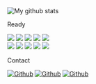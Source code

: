 <img align="center" src="https://github-readme-streak-stats.herokuapp.com?user=bimamaarschal&theme=vue-dark&hide_border=true&date_format=M%20j%5B%2C%20Y%5D" alt="My github stats" />

Ready

<p>
  <img src="https://img.shields.io/badge/HTML5-E34F26?style=for-the-badge&logo=html5&logoColor=white" />
  <img src="https://img.shields.io/badge/CSS3-1572B6?style=for-the-badge&logo=css3&logoColor=white" />
  <img src="https://img.shields.io/badge/JavaScript-323330?style=for-the-badge&logo=javascript&logoColor=F7DF1E" />
  <img src="https://img.shields.io/badge/C-00599C?style=for-the-badge&logo=c&logoColor=white" />
  <img src="https://img.shields.io/badge/C%2B%2B-00599C?style=for-the-badge&logo=c%2B%2B&logoColor=white" />
  <br>
  <img src="https://img.shields.io/badge/C%23-239120?style=for-the-badge&logo=c-sharp&logoColor=white" />
  <img src="https://img.shields.io/badge/Java-ED8B00?style=for-the-badge&logo=java&logoColor=white" />
  <img src="https://img.shields.io/badge/PHP-777BB4?style=for-the-badge&logo=php&logoColor=white" />
  <img src="https://img.shields.io/badge/Python-3776AB?style=for-the-badge&logo=python&logoColor=white" />
  <img src="https://img.shields.io/badge/Laravel-FF2D20?style=for-the-badge&logo=laravel&logoColor=white" />
</p>

Contact

[<img alt="Github" src="https://img.shields.io/badge/instagram-%231DA1F2.svg?&style=for-the-badge&logo=instagram&logoColor=white" />](https://instagram.com/Bimamaarschal)  [<img alt="Github" src="https://img.shields.io/badge/linkedin-%231DA1F2.svg?&style=for-the-badge&logo=linkedin&logoColor=white" />](https://linkedin.com/Bimamaarschal) [<img alt="Github" src="https://img.shields.io/badge/whatsapp-%231DA1F2.svg?&style=for-the-badge&logo=whatsapp&logoColor=white" />](https://api.whatsapp.com/send?phone=628817885055&text=Halo%20Saya%20ingin%20menghubungimu%20Bima%20Maarschal.%20boleh%20langsung%20chat%20saya.)

